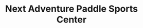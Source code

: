 ---
title: "Next Adventure Paddle Sports Center"
url: /portland/next-adventure-paddle-sports-center/
shop: Outdoor
---